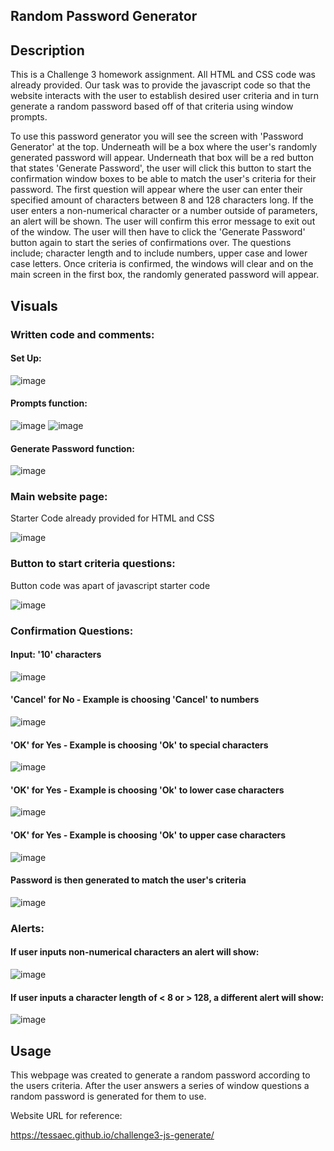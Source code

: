## Random Password Generator

## Description

This is a Challenge 3 homework assignment. All HTML and CSS code was already provided. Our task was to provide the javascript code so that the website interacts with the user to establish desired user criteria and in turn generate a random password based off of that criteria using window prompts.

To use this password generator you will see the screen with 'Password Generator' at the top. Underneath will be a box where the user's randomly generated password will appear. Underneath that box will be a red button that states 'Generate Password', the user will click this button to start the confirmation window boxes to be able to match the user's criteria for their password. The first question will appear where the user can enter their specified amount of characters between 8 and 128 characters long. If the user enters a non-numerical character or a number outside of parameters, an alert will be shown. The user will confirm this error message to exit out of the window. The user will then have to click the 'Generate Password' button again to start the series of confirmations over. The questions include; character length and to include numbers, upper case and lower case letters. Once criteria is confirmed, the windows will clear and on the main screen in the first box, the randomly generated password will appear. 

## Visuals

### Written code and comments:

#### Set Up:


![image](https://user-images.githubusercontent.com/118077000/208988096-fa210cdf-9573-4f76-b104-9e544ffed33f.png)


#### Prompts function:


![image](https://user-images.githubusercontent.com/118077000/208988180-86254c08-a613-4f82-89bb-5544bde6d0f2.png)
![image](https://user-images.githubusercontent.com/118077000/208988252-99653ff8-a684-4372-8127-39a550dd2cea.png)


#### Generate Password function:


![image](https://user-images.githubusercontent.com/118077000/208987763-7ba637cf-e52f-4574-980f-cf0bed14f47a.png)


### Main website page:
Starter Code already provided for HTML and CSS


![image](https://user-images.githubusercontent.com/118077000/208977604-38221033-960d-4a4d-9dc0-c0d74d9417fa.png)


### Button to start criteria questions:
Button code was apart of javascript starter code


![image](https://user-images.githubusercontent.com/118077000/208981267-fa0e0756-2924-49f2-b7de-b426ecba05b4.png)


### Confirmation Questions:

#### Input: '10' characters


![image](https://user-images.githubusercontent.com/118077000/208981482-29bd1a19-b7fc-4591-8805-f087273b56d2.png)


#### 'Cancel' for No - Example is choosing 'Cancel' to numbers


![image](https://user-images.githubusercontent.com/118077000/208981709-80111908-a8da-49c2-a735-5dd634a15a80.png)


#### 'OK' for Yes - Example is choosing 'Ok' to special characters


![image](https://user-images.githubusercontent.com/118077000/208990606-8c2b1f76-5690-4024-9a46-c042362d53a8.png)


#### 'OK' for Yes - Example is choosing 'Ok' to lower case characters


![image](https://user-images.githubusercontent.com/118077000/208982988-59ce4625-a1f4-4f13-b545-b15d58c80f4f.png)


#### 'OK' for Yes - Example is choosing 'Ok' to upper case characters


![image](https://user-images.githubusercontent.com/118077000/208983145-fbf921f9-8e58-421d-a643-c83be2327160.png)


#### Password is then generated to match the user's criteria


![image](https://user-images.githubusercontent.com/118077000/208983303-f7ba55e6-9539-4e13-9dfa-437b4609c39f.png)

### Alerts:

#### If user inputs non-numerical characters an alert will show:


![image](https://user-images.githubusercontent.com/118077000/208983729-0336d659-f064-477a-a59c-c26fe5414937.png)


#### If user inputs a character length of < 8 or > 128, a different alert will show:


![image](https://user-images.githubusercontent.com/118077000/208984012-3eeecdc3-b485-4555-8eb2-5552528d0b43.png)




## Usage

This webpage was created to generate a random password according to the users criteria. After the user answers a series of window questions a random password is generated for them to use.


Website URL for reference:

https://tessaec.github.io/challenge3-js-generate/